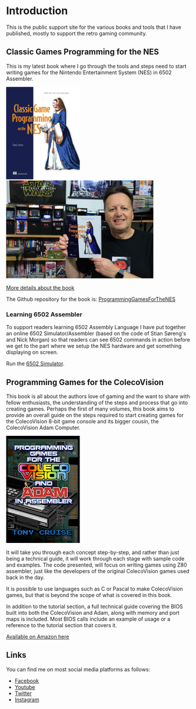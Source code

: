 # Introduction

This is the public support site for the various books and tools that I have published, mostly to support the retro gaming community.

## Classic Games Programming for the NES

This is my latest book where I go through the tools and steps need to start writing games for the Nintendo Entertainment System (NES) in 6502 Assembler.

<img alt="Classic Games Programming for the NES" src="/assets/images/Cruise-HI.png" style="width:200px" /> <img alt="Tony Cruise with a copy of the book" src="/assets/images/ClassicGameProgrammingOnTheNES.png" style="width:400px">

[More details about the book](/ProgammingForTheNES.md)

The Github repository for the book is:
[ProgrammingGamesForTheNES](https://github.com/tony-cruise/ProgrammingGamesForTheNES)

### Learning 6502 Assembler

To support readers learning 6502 Assembly Language I have put together an online 6502 Simulator/Assembler (based on the code of Stian Søreng's and Nick Morgan) so that readers can see 6502 commands in action before we get to the part where we setup the NES hardware and get something displaying on screen.

Run the [6502 Simulator](/6502Simulator.html).

## Programming Games for the ColecoVision

This book is all about the authors love of gaming and the want to share with fellow enthusiasts, the understanding of the steps and process that go into creating games.
Perhaps the first of many volumes, this book aims to provide an overall guide on the steps required to start creating games for the ColecoVision 8-bit game console and its bigger cousin, the ColecoVision Adam Computer.

<img src="/assets/images/ProgrammingGamesForTheColeco.jpg" alt="Programming Games for The Coleco" style="width:200px" />

It will take you through each concept step-by-step, and rather than just being a technical guide, it will work through each stage with sample code and examples.
The code presented, will focus on writing games using Z80 assembler, just like the developers of the original ColecoVision games used back in the day.

It is possible to use languages such as C or Pascal to make ColecoVision games, but that is beyond the scope of what is covered in this book.

In addition to the tutorial section, a full technical guide covering the BIOS built into both the ColecoVision and Adam, along with memory and port maps is included.
Most BIOS calls include an example of usage or a reference to the tutorial section that covers it.

[Available on Amazon here](https://www.amazon.com/dp/B08B5WNV3K)

## Links

You can find me on most social media platforms as follows:

- [Facebook](https://www.facebook.com/ElectricAdventures)
- [Youtube](https://www.youtube.com/@electricadventures)
- [Twitter](https://twitter.com/ElectricAdv)
- [Instagram](https://www.instagram.com/electricadventures/)

